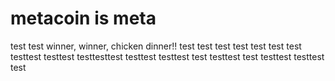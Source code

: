 # metacoin is meta

test
test
winner, winner, chicken dinner!!
test
test
test
test
test
test
test
testtest
testtest
testtesttest
testtest
testtest
test
testtest
test
testtest
testtest
test
